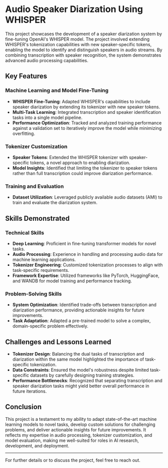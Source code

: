 # Audio Speaker Diarization Using WHISPER

This project showcases the development of a speaker diarization system by fine-tuning OpenAI's WHISPER model. The project involved extending WHISPER's tokenization capabilities with new speaker-specific tokens, enabling the model to identify and distinguish speakers in audio streams. By combining transcription with speaker recognition, the system demonstrates advanced audio processing capabilities.

## Key Features

### Machine Learning and Model Fine-Tuning
- **WHISPER Fine-Tuning**: Adapted WHISPER's capabilities to include speaker diarization by extending its tokenizer with new speaker tokens.
- **Multi-Task Learning**: Integrated transcription and speaker identification tasks into a single model pipeline.
- **Performance Optimization**: Tracked and analyzed training performance against a validation set to iteratively improve the model while minimizing overfitting.

### Tokenizer Customization
- **Speaker Tokens**: Extended the WHISPER tokenizer with speaker-specific tokens, a novel approach to enabling diarization.
- **Model Insights**: Identified that limiting the tokenizer to speaker tokens rather than full transcription could improve diarization performance.

### Training and Evaluation
- **Dataset Utilization**: Leveraged publicly available audio datasets (AMI) to train and evaluate the diarization system.

## Skills Demonstrated

### Technical Skills
- **Deep Learning**: Proficient in fine-tuning transformer models for novel tasks.
- **Audio Processing**: Experience in handling and processing audio data for machine learning applications.
- **Tokenizer Engineering**: Customized tokenization processes to align with task-specific requirements.
- **Framework Expertise**: Utilized frameworks like PyTorch, HuggingFace, and WANDB for model training and performance tracking.

### Problem-Solving Skills
- **System Optimization**: Identified trade-offs between transcription and diarization performance, providing actionable insights for future improvements.
- **Task Adaptation**: Adapted a pre-trained model to solve a complex, domain-specific problem effectively.

## Challenges and Lessons Learned
- **Tokenizer Design**: Balancing the dual tasks of transcription and diarization within the same model highlighted the importance of task-specific tokenization.
- **Data Constraints**: Ensured the model's robustness despite limited task-specific datasets by carefully designing training strategies.
- **Performance Bottlenecks**: Recognized that separating transcription and speaker diarization tasks might yield better overall performance in future iterations.

## Conclusion
This project is a testament to my ability to adapt state-of-the-art machine learning models to novel tasks, develop custom solutions for challenging problems, and deliver actionable insights for future improvements. It reflects my expertise in audio processing, tokenizer customization, and model evaluation, making me well-suited for roles in AI research, development, and deployment.

---

For further details or to discuss the project, feel free to reach out.
